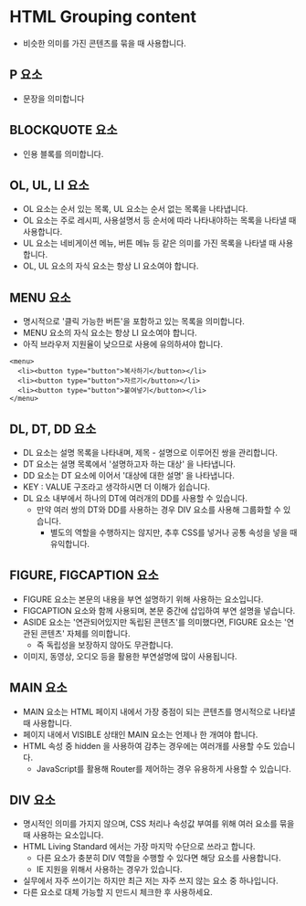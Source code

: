 # HTML Grouping content
- 비슷한 의미를 가진 콘텐츠를 묶을 때 사용합니다.

## P 요소
- 문장을 의미합니다
## BLOCKQUOTE 요소
- 인용 블록를 의미합니다.
## OL, UL, LI 요소
- OL 요소는 순서 있는 목록, UL 요소는 순서 없는 목록을 나타냅니다.
- OL 요소는 주로 레시피, 사용설명서 등 순서에 따라 나타내야하는 목록을 나타낼 때 사용합니다.
- UL 요소는 네비게이션 메뉴, 버튼 메뉴 등 같은 의미를 가진 목록을 나타낼 때 사용합니다.
- OL, UL 요소의 자식 요소는 항상 LI 요소여야 합니다.
## MENU 요소
- 명시적으로 '클릭 가능한 버튼'을 포함하고 있는 목록을 의미합니다.
- MENU 요소의 자식 요소는 항상 LI 요소여야 합니다.
- 아직 브라우저 지원율이 낮으므로 사용에 유의하셔야 합니다.
```
<menu>
  <li><button type="button">복사하기</button></li>
  <li><button type="button">자르기</button></li>
  <li><button type="button">붙여넣기</button></li>
</menu>
```
## DL, DT, DD 요소
- DL 요소는 설명 목록을 나타내며, 제목 - 설명으로 이루어진 쌍을 관리합니다.
- DT 요소는 설명 목록에서 '설명하고자 하는 대상' 을 나타냅니다.
- DD 요소는 DT 요소에 이어서 '대상에 대한 설명' 을 나타냅니다.
- KEY : VALUE 구조라고 생각하시면 더 이해가 쉽습니다.
- DL 요소 내부에서 하나의 DT에 여러개의 DD를 사용할 수 있습니다.
  - 만약 여러 쌍의 DT와 DD를 사용하는 경우 DIV 요소를 사용해 그룹화할 수 있습니다.
    - 별도의 역할을 수행하지는 않지만, 추후 CSS를 넣거나 공통 속성을 넣을 때 유익합니다.
## FIGURE, FIGCAPTION 요소
- FIGURE 요소는 본문의 내용을 부연 설명하기 위해 사용하는 요소입니다.
- FIGCAPTION 요소와 함께 사용되며, 본문 중간에 삽입하여 부연 설명을 넣습니다.
- ASIDE 요소는 '연관되어있지만 독립된 콘텐츠'를 의미했다면, FIGURE 요소는 '연관된 콘텐츠' 자체를 의미합니다.
  - 즉 독립성을 보장하지 않아도 무관합니다.
- 이미지, 동영상, 오디오 등을 활용한 부연설명에 많이 사용됩니다.
## MAIN 요소
- MAIN 요소는 HTML 페이지 내에서 가장 중점이 되는 콘텐츠를 명시적으로 나타낼 때 사용합니다.
- 페이지 내에서 VISIBLE 상태인 MAIN 요소는 언제나 한 개여야 합니다.
- HTML 속성 중 hidden 을 사용하여 감추는 경우에는 여러개를 사용할 수도 있습니다.
  - JavaScript를 활용해 Router를 제어하는 경우 유용하게 사용할 수 있습니다.
## DIV 요소
- 명시적인 의미를 가지지 않으며, CSS 처리나 속성값 부여를 위해 여러 요소를 묶을 때 사용하는 요소입니다.
- HTML Living Standard 에서는 가장 마지막 수단으로 쓰라고 합니다.
  - 다른 요소가 충분히 DIV 역할을 수행할 수 있다면 해당 요소를 사용합니다.
  - IE 지원을 위해서 사용하는 경우가 있습니다.
- 실무에서 자주 쓰이기는 하지만 최근 저는 자주 쓰지 않는 요소 중 하나입니다.
- 다른 요소로 대체 가능할 지 만드시 체크한 후 사용하세요.